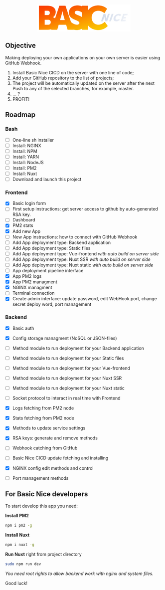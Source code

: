 <p align="center">
  <img src="https://github.com/powerdot/Basic-Nice-CICD/raw/main/about/GitHub-Logo@0.5x.jpg">
</p>

## Objective
Making deploying your own applications on your own server is easier using GitHub Webhook.  
1. Install Basic Nice CICD on the server with one line of code;  
2. Add your GitHub repository to the list of projects;  
3. The project will be automatically updated on the server after the next Push to any of the selected branches, for example, master.  
4. ... ?  
5. PROFIT!  

## Roadmap

### Bash
- [ ] One-line sh installer
- [ ] Install: NGINX
- [ ] Install: NPM
- [ ] Install: YARN
- [ ] Install: NodeJS
- [ ] Install: PM2
- [ ] Install: Nuxt
- [ ] Download and launch this project

### Frontend
- [x] Basic login form
- [ ] First setup instructions: get server access to github by auto-generated RSA key.
- [ ] Dashboard
- [x] PM2 stats
- [x] Add new App
- [ ] New App instructions: how to connect with GitHub Webhook
- [ ] Add App deployment type: Backend application
- [ ] Add App deployment type: Static files
- [ ] Add App deployment type: Vue-frontend *with auto build on server side*
- [ ] Add App deployment type: Nuxt SSR *with auto build on server side*
- [ ] Add App deployment type: Nuxt static *with auto build on server side*
- [ ] App deployment pipeline interface
- [x] App PM2 logs
- [x] App PM2 managment
- [x] NGINX managment
- [ ] Terminal connection
- [x] Create admin interface: update password, edit WebHook port, change secret deploy word, port management

### Backend
- [x] Basic auth
- [x] Config storage managment (NoSQL or JSON-files)
- [ ] Method module to run deployment for your Backend application
- [ ] Method module to run deployment for your Static files
- [ ] Method module to run deployment for your Vue-frontend
- [ ] Method module to run deployment for your Nuxt SSR
- [ ] Method module to run deployment for your Nuxt static
- [ ] Socket protocol to interact in real time with Frontend
- [x] Logs fetching from PM2 node
- [x] Stats fetching from PM2 node
- [x] Methods to update service settings
- [x] RSA keys: generate and remove methods
- [ ] Webhook catching from GitHub
- [ ] Basic Nice CICD update fetching and installing
- [x] NGINX config edit methods and control
- [ ] Port management methods


## For Basic Nice developers

To start develop this app you need:  
  
**Install PM2**
```bash
npm i pm2 -g
```
  
**Install Nuxt**
```bash
npm i nuxt -g
```  

**Run Nuxt** right from project directory
```bash
sudo npm run dev
```  
*You need root rights to allow backend work with nginx and system files.*  
  
  
Good luck!
